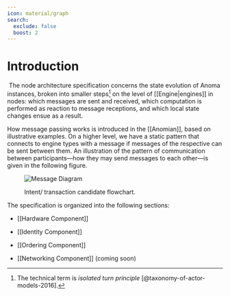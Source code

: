 ```yaml
---
icon: material/graph
search:
  exclude: false
  boost: 2
---
```


# Introduction
​
The node architecture specification concerns the state evolution of Anoma instances,
broken into smaller steps[^1] on the level of [[Engine|engines]] in nodes:
which messages are sent and received,
which computation is performed as reaction to message receptions, and
which local state changes ensue as a result.

How message passing works is introduced in the [[Anomian]],
based on illustrative examples.
On a higher level,
we have a static pattern that connects to engine types with a message
if messages of the respective can be sent between them.
An illustration of the pattern of communication between participants<!--
-->—how they may send messages to each other—<!--
-->is given in the following figure.

<figure markdown>

![Message Diagram](transaction_flow.svg)

<figcaption markdow

Intent/ transaction candidate flowchart.

</figcaption>
</figure>

The specification is organized into the following sections:

- [[Hardware Component]]

- [[Identity Component]]

- [[Ordering Component]]

- [[Networking Component]] (coming soon)

[^1]: The technical term is _isolated turn principle_ [@taxonomy-of-actor-models-2016].
